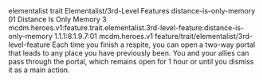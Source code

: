 <ability>
  <metadata>
    <class>elementalist</class>
    <feature_type>trait</feature_type>
    <file_dpath>Elementalist/3rd-Level Features</file_dpath>
    <item_id>distance-is-only-memory</item_id>
    <item_index>01</item_index>
    <item_name>Distance Is Only Memory</item_name>
    <level>3</level>
    <scc>mcdm.heroes.v1:feature.trait.elementalist.3rd-level-feature:distance-is-only-memory</scc>
    <scdc>1.1.1:8.1.9.7:01</scdc>
    <source>mcdm.heroes.v1</source>
    <type>feature/trait/elementalist/3rd-level-feature</type>
  </metadata>
  <effects>
    <effect type="mundane">Each time you finish a respite, you can open a two-way portal that leads to any place you have previously been. You and your allies can pass through the portal, which remains open for 1 hour or until you dismiss it as a main action.</effect>
  </effects>
</ability>
